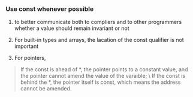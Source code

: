 ### Use **const** whenever possible

1. to better communicate both to compliers and to other programmers whether a value should remain invariant or not

2. For built-in types and arrays, the lacation of the const qualifier is not important

3. For pointers,

> If the const is ahead of \*, the pointer points to a constant value, and the pointer cannot amend the value of the varaible; \\
> If the const is behind the \*, the pointer itself is const, which means the address cannot be amended.